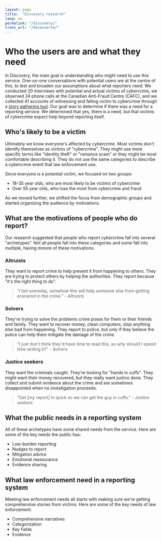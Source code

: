 ```yaml
---
layout: page
title:  "Discovery research"
lang: en
permalink: "/discovery/"
trans_url: "/decouverte/"
---
```


# Who the users are and what they need

In Discovery, the main goal is understanding who might need to use this service. One-on-one conversations with potential users are at the centre of this, to test and broaden our assumptions about what reporters need. We conducted 20 interviews with potential and actual victims of cybercrime, we observed 24 phone calls at the Canadian Anti-Fraud Centre (CAFC), and we collected 41 accounts of witnessing and falling victim to cybercrime through a [story gathering tool](https://tell-us.cds-snc.ca). Our goal was to determine if there was a need for a reporting service. We determined that yes, there is a need, but that victims of cybercrime expect help beyond reporting itself.

## Who's likely to be a victim

Ultimately we know everyone's affected by cybercrime. Most victims don't identify themselves as victims of "cybercrime". They might use more specific terms like "identity theft" or "romance scam" or they might be most comfortable describing it. They do not use the same categories to describe a cybercrime event that law enforcement use. 

Since everyone is a potential victim, we focused on two groups:
  - 18-35 year olds, who are most likely to be victims of cybercrime
  - Over 55 year olds, who lose the most from cybercrime and fraud
  
As we moved further, we shifted the focus from demographic groups and started organizing the audience by motivations.
 
## What are the motivations of people who do report?

Our research suggested that people who report cybercrime fall into several "archetypes". Not all people fall into these categories and some fall into multiple, having mmore of these motivations.

### Altruists
They want to report crime to help prevent it from happening to others. They are trying to protect others by helping the authorities. They report because "it's the right thing to do". 
> "I bet someday, somehow this will help someone else from getting ensnared in the crime."
*- Altruists*

### Solvers
They're trying to solve the problems crime poses for them or their friends and family. They want to recover money, clean computers, stop anything else bad from happening. They report to police, but only if they believe the police can help them mitigate the damage of the crime.
> "I just don't think they'd have time to read this, so why should I spend time writing it?"
*- Solvers*

### Justice seekers
They want the criminals caught. They're looking for "hands in cuffs". They might want their money recovered, but they really want justice done. They collect and submit evidence about the crime and are sometimes disappointed when no investigation proceeds.
> "Get [my report] in quick so we can get the guy in cuffs."
*- Justice seekers*

## What the public needs in a reporting system 

All of these archetypes have some shared needs from the service. Here are some of the key needs the public has:
  - Low-burden reporting
  - Nudges to report
  - Mitigation advice
  - Emotional reassurance
  - Evidence sharing
  
## What law enforcement need in a reporting system

Meeting law enforcement needs all starts with making sure we're getting comprehensive stories from victims. Here are some of the key needs of law enforcement:
  - Comprehensive narratives
  - Categorization
  - Key fields
  - Evidence
  
